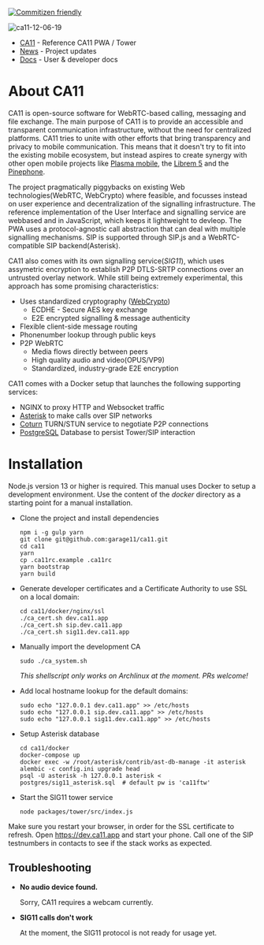 [![Commitizen friendly](https://img.shields.io/badge/commitizen-friendly-brightgreen.svg)](http://commitizen.github.io/cz-cli/)

![ca11-12-06-19](https://user-images.githubusercontent.com/48799939/70350280-b4f66980-1866-11ea-9b43-600a5b9150c7.png)

* [CA11](https://ca11.app/) - Reference CA11 PWA / Tower
* [News](https://blog.ca11.app) - Project updates
* [Docs](https://docs.ca11.app) - User & developer docs


# About CA11
CA11 is open-source software for WebRTC-based calling, messaging and file exchange.
The main purpose of CA11 is to provide an accessible and transparent communication
infrastructure, without the need for centralized platforms. CA11 tries to unite with
other efforts that bring transparency and privacy to mobile communication. This means
that it doesn't try to fit into the existing mobile ecosystem, but instead aspires to
create synergy with other open mobile projects like [Plasma mobile](https://www.plasma-mobile.org/),
the [Librem 5](https://puri.sm/products/librem-5/) and the [Pinephone](https://www.pine64.org/pinephone/).

The project pragmatically piggybacks on existing Web technologies(WebRTC, WebCrypto)
where feasible, and focusses instead on user experience and decentralization of the
signalling infrastructure. The reference implementation of the User Interface and
signalling service are webbased and in JavaScript, which keeps it lightweight to
devleop. The PWA uses a protocol-agnostic call abstraction that can deal with multiple
signalling mechanisms. SIP is supported through SIP.js and a WebRTC-compatible SIP backend(Asterisk).

CA11 also comes with its own signalling service(*SIG11*), which uses assymetric encryption
to establish P2P DTLS-SRTP connections over an untrusted overlay network. While still being
extremely experimental, this approach has some promising characteristics:

 * Uses standardized cryptography ([WebCrypto](https://www.w3.org/TR/WebCryptoAPI/))
   * ECDHE - Secure AES key exchange
   * E2E encrypted signalling & message authenticity
 * Flexible client-side message routing
 * Phonenumber lookup through public keys
 * P2P WebRTC
   * Media flows directly between peers
   * High quality audio and video(OPUS/VP9)
   * Standardized, industry-grade E2E encryption

CA11 comes with a Docker setup that launches the following supporting services:
* NGINX to proxy HTTP and Websocket traffic
* [Asterisk](https://www.asterisk.org/) to make calls over SIP networks
* [Coturn](https://github.com/coturn/coturn) TURN/STUN service to negotiate P2P connections
* [PostgreSQL](https://www.postgresql.org/) Database to persist Tower/SIP interaction


# Installation
Node.js version 13 or higher is required. This manual uses Docker to setup a development
environment. Use the content of the *docker* directory as a starting point for a manual
installation.

* Clone the project and install dependencies

      npm i -g gulp yarn
      git clone git@github.com:garage11/ca11.git
      cd ca11
      yarn
      cp .ca11rc.example .ca11rc
      yarn bootstrap
      yarn build

* Generate developer certificates and a Certificate Authority to use SSL on a local domain:

      cd ca11/docker/nginx/ssl
      ./ca_cert.sh dev.ca11.app
      ./ca_cert.sh sip.dev.ca11.app
      ./ca_cert.sh sig11.dev.ca11.app

* Manually import the development CA

      sudo ./ca_system.sh

  *This shellscript only works on Archlinux at the moment. PRs welcome!*

* Add local hostname lookup for the default domains:

      sudo echo "127.0.0.1 dev.ca11.app" >> /etc/hosts
      sudo echo "127.0.0.1 sip.dev.ca11.app" >> /etc/hosts
      sudo echo "127.0.0.1 sig11.dev.ca11.app" >> /etc/hosts

* Setup Asterisk database

      cd ca11/docker
      docker-compose up
      docker exec -w /root/asterisk/contrib/ast-db-manage -it asterisk alembic -c config.ini upgrade head
      psql -U asterisk -h 127.0.0.1 asterisk < postgres/sig11_asterisk.sql  # default pw is 'ca11ftw'

* Start the SIG11 tower service

      node packages/tower/src/index.js

Make sure you restart your browser, in order for the SSL certificate to refresh.
Open https://dev.ca11.app and start your phone. Call one of the SIP testnumbers
in contacts to see if the stack works as expected.


## Troubleshooting
*  **No audio device found.**

   Sorry, CA11 requires a webcam currently.

* **SIG11 calls don't work**

   At the moment, the SIG11 protocol is not ready for usage yet.